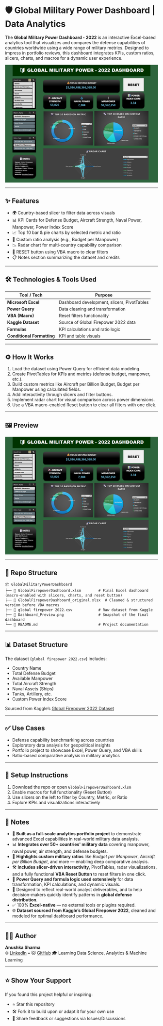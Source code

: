 # 🛡️ Global Military Power Dashboard | Data Analytics

The **Global Military Power Dashboard - 2022** is an interactive Excel-based analytics tool that visualizes and compares the defense capabilities of countries worldwide using a wide range of military metrics. Designed to impress in portfolio reviews, this dashboard integrates KPIs, custom ratios, slicers, charts, and macros for a dynamic user experience.

<img src="./Dashboard_Preview.png">

---

## ✨ Features
- 🌍 Country-based slicer to filter data across visuals
- 📊 KPI Cards for Defense Budget, Aircraft Strength, Naval Power, Manpower, Power Index Score
- 📈 Top 10 bar & pie charts by selected metric and ratio
- 🧮 Custom ratio analysis (e.g., Budget per Manpower)
- 📉 Radar chart for multi-country capability comparison
- 🔄 RESET button using VBA macro to clear filters
- 📋 Notes section summarizing the dataset and credits

---

## 🛠️ Technologies & Tools Used

| Tool / Tech           | Purpose                                    |
|------------------------|--------------------------------------------|
| **Microsoft Excel**   | Dashboard development, slicers, PivotTables |
| **Power Query**       | Data cleaning and transformation            |
| **VBA (Macro)**       | Reset filters functionality                 |
| **Kaggle Dataset**    | Source of Global Firepower 2022 data        |
| **Formulas**          | KPI calculations and ratio logic            |
| **Conditional Formatting** | KPI and table visuals                  |

---

## ⚙️ How It Works
1. Load the dataset using Power Query for efficient data modeling.
2. Create PivotTables for KPIs and metrics (defense budget, manpower, etc.).
3. Build custom metrics like Aircraft per Billion Budget, Budget per Manpower using calculated fields.
4. Add interactivity through slicers and filter buttons.
5. Implement radar chart for visual comparison across power dimensions.
6. Use a VBA macro-enabled Reset button to clear all filters with one click.

---

## 🖼️ Preview  
![Dashboard_Preview](./Dashboard_Preview.png)

---

## 📁 Repo Structure
```
📦 GlobalMilitaryPowerDashboard  
├── 📄 GlobalFirepowerDashboard.xlsm        # Final Excel dashboard (macro-enabled with slicers, charts, and reset button)  
├── 📄 GlobalFirepowerDashboard_original.xlsx  # Cleaned & structured version before VBA macros  
├── 📄 global firepower 2022.csv            # Raw dataset from Kaggle  
├── 📄 Dashboard_Preview.png                # Snapshot of the final dashboard  
└── 📄 README.md                            # Project documentation
```

---

## 📊 Dataset Structure

The dataset (`global firepower 2022.csv`) includes:
- Country Name
- Total Defense Budget
- Available Manpower
- Total Aircraft Strength
- Naval Assets (Ships)
- Tanks, Artillery, etc.
- Custom Power Index Score

Sourced from Kaggle’s [Global Firepower 2022 Dataset](https://www.kaggle.com/datasets/prasertk/military-power-by-country-2022)

---

## ✅ Use Cases
- Defense capability benchmarking across countries
- Exploratory data analysis for geopolitical insights
- Portfolio project to showcase Excel, Power Query, and VBA skills
- Ratio-based comparative analysis in military analytics

---

## 🧰 Setup Instructions
1. Download the repo or open `GlobalFirepowerDashboard.xlsm`
2. Enable macros for full functionality (Reset Button)
3. Use slicers on the left to filter by Country, Metric, or Ratio
4. Explore KPIs and visualizations interactively

---

## 📝 Notes
- 📌 **Built as a full-scale analytics portfolio project** to demonstrate advanced Excel capabilities in real-world military data analysis.
- 📊 **Integrates over 50+ countries' military data** covering manpower, naval power, air strength, and defense budgets.
- 🧠 **Highlights custom military ratios** like *Budget per Manpower*, *Aircraft per Billion Budget*, and more — enabling deep comparative analysis.
- 🛠️ **Includes slicer-driven interactivity**, PivotTables, radar visualizations, and a fully functional **VBA Reset Button** to reset filters in one click.
- 🧮 **Power Query and formula logic used extensively** for data transformation, KPI calculations, and dynamic visuals.
- 💼 Designed to reflect real-world analyst deliverables, and to help decision-makers quickly identify patterns in **global defense distribution**.
- ✅ 100% **Excel-native** — no external tools or plugins required.
- 🌐 **Dataset sourced from Kaggle’s Global Firepower 2022**, cleaned and modeled for optimal dashboard performance.

---

## 🙋‍♀️ Author

**Anushka Sharma**  
🌐 [LinkedIn](https://www.linkedin.com/in/anushkasharma008/) • 🐱 [GitHub](https://github.com/Anushka-Sharma-008) 
🎓 Learning Data Science, Analytics & Machine Learning

---

## ⭐ Show Your Support

If you found this project helpful or inspiring:

- ⭐ Star this repository  
- 🛠️ Fork it to build upon or adapt it for your own use
- 💬 Share feedback or suggestions via Issues/Discussions
